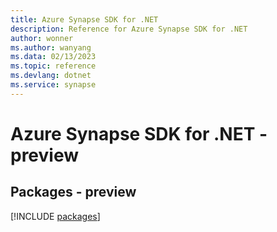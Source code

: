 ```yaml
---
title: Azure Synapse SDK for .NET
description: Reference for Azure Synapse SDK for .NET
author: wonner
ms.author: wanyang
ms.data: 02/13/2023
ms.topic: reference
ms.devlang: dotnet
ms.service: synapse
---
```

# Azure Synapse SDK for .NET - preview
## Packages - preview
[!INCLUDE [packages](synapse-index.md)]